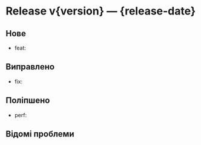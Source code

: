 # Release v{version} — {release-date}

## Нове
- feat: 

## Виправлено
- fix: 

## Поліпшено
- perf: 

## Відомі проблеми

